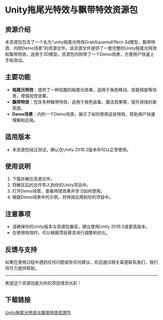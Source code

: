 # Unity拖尾光特效与飘带特效资源包

## 资源介绍

本资源包包含了一个名为“unity拖尾光特效GrabSquaresEffect-3d模型，飘带特效、内附Demo场景”的资源文件。该资源文件提供了一套完整的Unity拖尾光特效和飘带特效，适用于3D模型。资源包内附带了一个Demo场景，方便用户快速上手和测试。

## 主要功能

- **拖尾光特效**：提供了一种炫酷的拖尾光效果，适用于角色移动、技能释放等场景，增强视觉效果。
- **飘带特效**：包含多种飘带特效，适用于角色装备、魔法效果等，提升游戏的美观度。
- **Demo场景**：内附一个Demo场景，展示了如何使用这些特效，帮助用户快速理解和应用。

## 适用版本

- 本资源包经过测试，确认在Unity 2018.2版本中可以正常使用。

## 使用说明

1. 下载并解压资源文件。
2. 将解压后的文件导入到你的Unity项目中。
3. 打开Demo场景，查看特效效果并学习如何使用。
4. 根据Demo场景中的示例，将特效应用到你的项目中。

## 注意事项

- 请确保你的Unity版本与资源包兼容，建议使用Unity 2018.2或更高版本。
- 在使用特效时，可以根据项目需求进行调整和优化。

## 反馈与支持

如果在使用过程中遇到任何问题或有任何建议，欢迎通过相关渠道联系我们，我们将尽力提供帮助。

---

希望这个资源包能为你的项目增添光彩！

## 下载链接

[Unity拖尾光特效与飘带特效资源包](https://pan.quark.cn/s/e0aa0c084ca1)